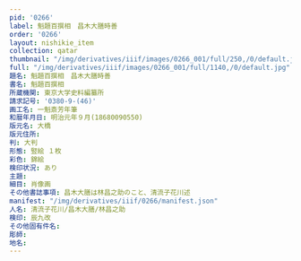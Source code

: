 ```yaml
---
pid: '0266'
label: 魁題百撰相　昌木大膳時善
order: '0266'
layout: nishikie_item
collection: qatar
thumbnail: "/img/derivatives/iiif/images/0266_001/full/250,/0/default.jpg"
full: "/img/derivatives/iiif/images/0266_001/full/1140,/0/default.jpg"
題名: 魁題百撰相　昌木大膳時善
書名: 魁題百撰相
所蔵機関: 東京大学史料編纂所
請求記号: '0380-9-(46)'
画工名: 一魁斎芳年筆
和暦年月日: 明治元年９月(18680090550)
版元名: 大橋
版元住所: 
判: 大判
形態: 竪絵 １枚
彩色: 錦絵
検印状況: あり
主題: 
細目: 肖像画
その他書誌事項: 昌木大膳は林昌之助のこと、清流子花川述
manifest: "/img/derivatives/iiif/0266/manifest.json"
人名: 清流子花川/昌木大膳/林昌之助
検印: 辰九改
その他固有件名: 
彫師: 
地名: 
---
```

